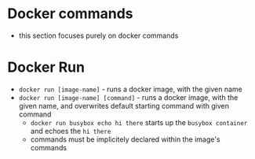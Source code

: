 # Docker commands

- this section focuses purely on docker commands

# Docker Run

- `docker run [image-name]` - runs a docker image, with the given name
- `docker run [image-name] [command]` - runs a docker image, with the given name, and overwrites default starting command with given command
    - `docker run busybox echo hi there` starts up the `busybox container` and echoes the `hi there`
    - commands must be implicitely declared within the image's commands